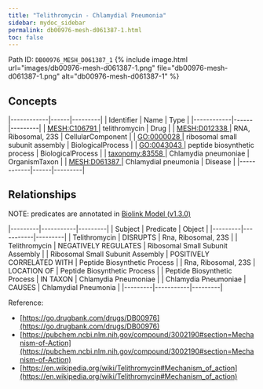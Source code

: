 ```yaml
---
title: "Telithromycin - Chlamydial Pneumonia"
sidebar: mydoc_sidebar
permalink: db00976-mesh-d061387-1.html
toc: false 
---
```



Path ID: `DB00976_MESH_D061387_1`
{% include image.html url="images/db00976-mesh-d061387-1.png" file="db00976-mesh-d061387-1.png" alt="db00976-mesh-d061387-1" %}

## Concepts

|------------|------|---------|
| Identifier | Name | Type    |
|------------|------|---------|
| <a href="https://identifiers.org/MESH:C106791">MESH:C106791 </a> | telithromycin | Drug |
| <a href="https://identifiers.org/MESH:D012338">MESH:D012338 </a> | RNA, Ribosomal, 23S | CellularComponent |
| <a href="https://identifiers.org/GO:0000028">GO:0000028 </a> | ribosomal small subunit assembly | BiologicalProcess |
| <a href="https://identifiers.org/GO:0043043">GO:0043043 </a> | peptide biosynthetic process | BiologicalProcess |
| <a href="https://identifiers.org/taxonomy:83558">taxonomy:83558 </a> | Chlamydia pneumoniae | OrganismTaxon |
| <a href="https://identifiers.org/MESH:D061387">MESH:D061387 </a> | Chlamydial pneumonia | Disease |
|------------|------|---------|

## Relationships


NOTE: predicates are annotated in <a href="https://github.com/biolink/biolink-model/releases/tag/v1.3.0">Biolink Model (v1.3.0)</a>

|---------|-----------|---------|
| Subject | Predicate | Object  |
|---------|-----------|---------|
| Telithromycin | DISRUPTS | Rna, Ribosomal, 23S |
| Telithromycin | NEGATIVELY REGULATES | Ribosomal Small Subunit Assembly |
| Ribosomal Small Subunit Assembly | POSITIVELY CORRELATED WITH | Peptide Biosynthetic Process |
| Rna, Ribosomal, 23S | LOCATION OF | Peptide Biosynthetic Process |
| Peptide Biosynthetic Process | IN TAXON | Chlamydia Pneumoniae |
| Chlamydia Pneumoniae | CAUSES | Chlamydial Pneumonia |
|---------|-----------|---------|

Reference: 
  - [https://go.drugbank.com/drugs/DB00976](https://go.drugbank.com/drugs/DB00976)
  - [https://pubchem.ncbi.nlm.nih.gov/compound/3002190#section=Mechanism-of-Action](https://pubchem.ncbi.nlm.nih.gov/compound/3002190#section=Mechanism-of-Action)
  - [https://en.wikipedia.org/wiki/Telithromycin#Mechanism_of_action](https://en.wikipedia.org/wiki/Telithromycin#Mechanism_of_action)
